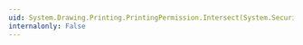 ```yaml
---
uid: System.Drawing.Printing.PrintingPermission.Intersect(System.Security.IPermission)
internalonly: False
---
```

